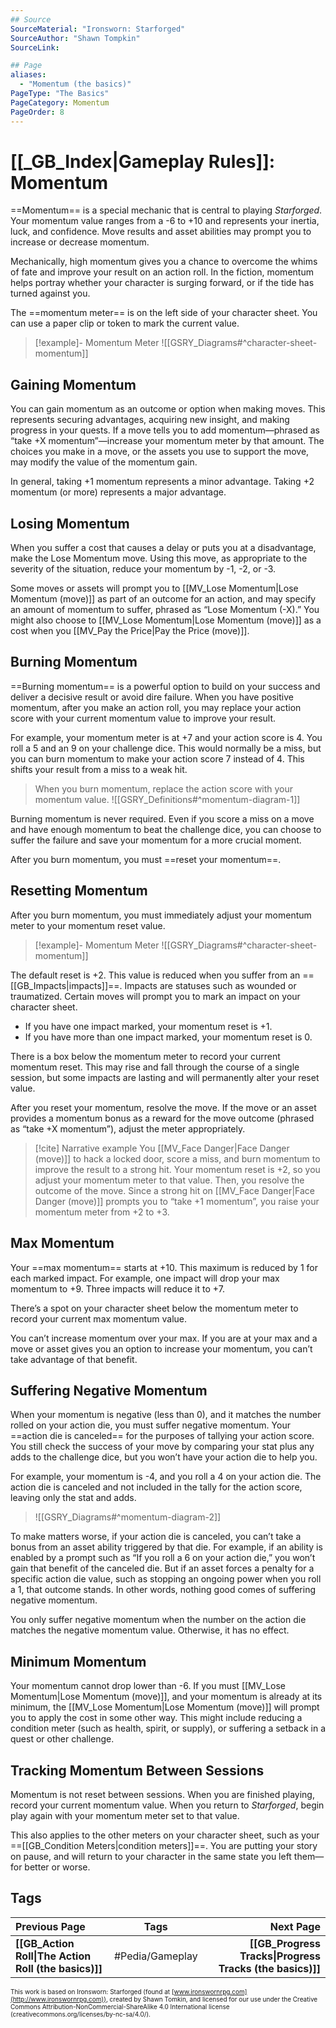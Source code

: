 ```yaml
---
## Source
SourceMaterial: "Ironsworn: Starforged"
SourceAuthor: "Shawn Tompkin"
SourceLink: 

## Page
aliases:
  - "Momentum (the basics)"
PageType: "The Basics"
PageCategory: Momentum
PageOrder: 8
---
```

# [[_GB_Index|Gameplay Rules]]: Momentum
==Momentum== is a special mechanic that is central to playing _Starforged_. Your momentum value ranges from a -6 to +10 and represents your inertia, luck, and confidence. Move results and asset abilities may prompt you to increase or decrease momentum.

Mechanically, high momentum gives you a chance to overcome the whims of fate and improve your result on an action roll. In the fiction, momentum helps portray whether your character is surging forward, or if the tide has turned against you.

The ==momentum meter== is on the left side of your character sheet. You can use a paper clip or token to mark the current value.
> [!example]- Momentum Meter
> ![[GSRY_Diagrams#^character-sheet-momentum]]

## Gaining Momentum
You can gain momentum as an outcome or option when making moves. This represents securing advantages, acquiring new insight, and making progress in your quests. If a move tells you to add momentum—phrased as “take +X momentum”—increase your momentum meter by that amount. The choices you make in a move, or the assets you use to support the move, may modify the value of the momentum gain.

In general, taking +1 momentum represents a minor advantage. Taking +2 momentum (or more) represents a major advantage. 

## Losing Momentum
When you suffer a cost that causes a delay or puts you at a disadvantage, make the Lose Momentum move. Using this move, as appropriate to the severity of the situation, reduce your momentum by -1, -2, or -3.

Some moves or assets will prompt you to [[MV_Lose Momentum|Lose Momentum (move)]] as part of an outcome for an action, and may specify an amount of momentum to suffer, phrased as “Lose Momentum (-X).” You might also choose to [[MV_Lose Momentum|Lose Momentum (move)]] as a cost when you [[MV_Pay the Price|Pay the Price (move)]].

## Burning Momentum
==Burning momentum== is a powerful option to build on your success and deliver a decisive result or avoid dire failure. When you have positive momentum, after you make an action roll, you may replace your action score with your current momentum value to improve your result.

For example, your momentum meter is at +7 and your action score is 4. You roll a 5 and an 9 on your challenge dice. This would normally be a miss, but you can burn momentum to make your action score 7 instead of 4. This shifts your result from a miss to a weak hit.

> When you burn momentum, replace the action score with your momentum value.
> ![[GSRY_Definitions#^momentum-diagram-1]]

Burning momentum is never required. Even if you score a miss on a move and have enough momentum to beat the challenge dice, you can choose to suffer the failure and save your momentum for a more crucial moment.

After you burn momentum, you must ==reset your momentum==.

## Resetting Momentum
After you burn momentum, you must immediately adjust your momentum meter to your momentum reset value.
> [!example]- Momentum Meter
> ![[GSRY_Diagrams#^character-sheet-momentum]]

The default reset is +2. This value is reduced when you suffer from an ==[[GB_Impacts|impacts]]==. Impacts are statuses such as wounded or traumatized. Certain moves will prompt you to mark an impact on your character sheet. 
- If you have one impact marked, your momentum reset is +1. 
- If you have more than one impact marked, your momentum reset is 0.

There is a box below the momentum meter to record your current momentum reset. This may rise and fall through the course of a single session, but some impacts are lasting and will permanently alter your reset value.

After you reset your momentum, resolve the move. If the move or an asset provides a momentum bonus as a reward for the move outcome (phrased as “take +X momentum”), adjust the meter appropriately.

> [!cite] Narrative example
> You [[MV_Face Danger|Face Danger (move)]] to hack a locked door, score a miss, and burn momentum to improve the result to a strong hit. Your momentum reset is +2, so you adjust your momentum meter to that value. Then, you resolve the outcome of the move. Since a strong hit on [[MV_Face Danger|Face Danger (move)]] prompts you to “take +1 momentum”, you raise your momentum meter from +2 to +3.

## Max Momentum
Your ==max momentum== starts at +10. This maximum is reduced by 1 for each marked impact. For example, one impact will drop your max momentum to +9. Three impacts will reduce it to +7.

There’s a spot on your character sheet below the momentum meter to record your current max momentum value.

You can’t increase momentum over your max. If you are at your max and a move or asset gives you an option to increase your momentum, you can’t take advantage of that benefit.

## Suffering Negative Momentum
When your momentum is negative (less than 0), and it matches the number rolled on your action die, you must suffer negative momentum. Your ==action die is canceled== for the purposes of tallying your action score. You still check the success of your move by comparing your stat plus any adds to the challenge dice, but you won’t have your action die to help you.

For example, your momentum is -4, and you roll a 4 on your action die. The action die is canceled and not included in the tally for the action score, leaving only the stat and adds.

> ![[GSRY_Diagrams#^momentum-diagram-2]]

To make matters worse, if your action die is canceled, you can’t take a bonus from an asset ability triggered by that die. For example, if an ability is enabled by a prompt such as “If you roll a 6 on your action die,” you won’t gain that benefit of the canceled die. But if an asset forces a penalty for a specific action die value, such as stopping an ongoing power when you roll a 1, that outcome stands. In other words, nothing good comes of suffering negative momentum.

You only suffer negative momentum when the number on the action die matches the negative momentum value. Otherwise, it has no effect.

## Minimum Momentum
Your momentum cannot drop lower than -6. If you must [[MV_Lose Momentum|Lose Momentum (move)]], and your momentum is already at its minimum, the [[MV_Lose Momentum|Lose Momentum (move)]] will prompt you to apply the cost in some other way. This might include reducing a condition meter (such as health, spirit, or supply), or suffering a setback in a quest or other challenge.

## Tracking Momentum Between Sessions
Momentum is not reset between sessions. When you are finished playing, record your current momentum value. When you return to _Starforged_, begin play again with your momentum meter set to that value.

This also applies to the other meters on your character sheet, such as your ==[[GB_Condition Meters|condition meters]]==. You are putting your story on pause, and will return to your character in the same state you left them—for better or worse.

## Tags
| Previous Page | Tags | Next Page |
|:--- |:---:| ---:|
| **[[GB_Action Roll\|The Action Roll (the basics)]]** | #Pedia/Gameplay | **[[GB_Progress Tracks\|Progress Tracks (the basics)]]** |

<font size=-2>This work is based on Ironsworn: Starforged (found at [www.ironswornrpg.com](http://www.ironswornrpg.com)), created by Shawn Tomkin, and licensed for our use under the Creative Commons Attribution-NonCommercial-ShareAlike 4.0 International license  (creativecommons.org/licenses/by-nc-sa/4.0/).</font>